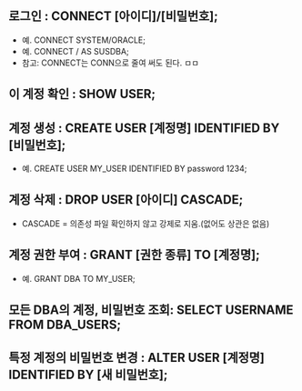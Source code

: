 ## 로그인 : CONNECT [아이디]/[비밀번호];

- 예. CONNECT SYSTEM/ORACLE;
- 예. CONNECT / AS SUSDBA;
- 참고: CONNECT는 CONN으로 줄여 써도 된다.
ㅁㅁ
## 이 계정 확인 : SHOW USER;

## 계정 생성 : CREATE USER [계정명] IDENTIFIED BY [비밀번호];

- 예. CREATE USER MY_USER IDENTIFIED BY password 1234;

## 계정 삭제 : DROP USER [아이디] CASCADE;

- CASCADE = 의존성 파일 확인하지 않고 강제로 지움.(없어도 상관은 없음)

## 계정 권한 부여 : GRANT [권한 종류] TO [계정명];

- 예. GRANT DBA TO MY_USER;

## 모든 DBA의 계정, 비밀번호 조회:                                             SELECT USERNAME FROM DBA_USERS;

## 특정 계정의 비밀번호 변경 :                                                                   ALTER USER [계정명] IDENTIFIED BY [새 비밀번호];